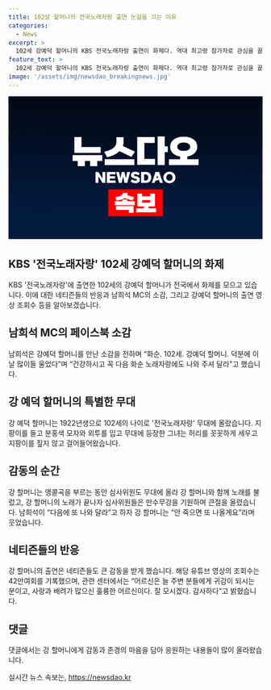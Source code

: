 ```yaml
---
title: 102살 할머니의 전국노래자랑 출연 눈길을 끄는 이유
categories:
  - News
excerpt: >
  102세 강예덕 할머니의 KBS 전국노래자랑 출연이 화제다. 역대 최고령 참가자로 관심을 끌며, 무대에 서면서 관객들을 감동시켰고, 네티즌들의 큰 관심과 사랑을 받았다. 남희석 MC의 소감과 함께 강 할머니의 활약이 담긴 유튜브 영상은 조회수 42만을 기록했다. 또한, 할머니를 모시는 도곡부모돌봄복지센터와 네티즌들의 격려 댓글로 노래하는 강 할머니의 인상적인 모습에 대한 반응이 이어졌다. 
feature_text: >
  102세 강예덕 할머니의 KBS 전국노래자랑 출연이 화제다. 역대 최고령 참가자로 관심을 끌며, 무대에 서면서 관객들을 감동시켰고, 네티즌들의 큰 관심과 사랑을 받았다. 남희석 MC의 소감과 함께 강 할머니의 활약이 담긴 유튜브 영상은 조회수 42만을 기록했다. 또한, 할머니를 모시는 도곡부모돌봄복지센터와 네티즌들의 격려 댓글로 노래하는 강 할머니의 인상적인 모습에 대한 반응이 이어졌다. 
image: '/assets/img/newsdao_breakingnews.jpg'
---
```


<p><img src="/assets/img/newsdao_breakingnews.jpg" alt="pcversion 속보" /></p>

<h2 data-ke-size="size26">KBS '전국노래자랑' 102세 강예덕 할머니의 화제</h2>

<p data-ke-size="size16">KBS '전국노래자랑'에 출연한 102세의 강예덕 할머니가 전국에서 화제를 모으고 있습니다. 이에 대한 네티즌들의 반응과 남희석 MC의 소감, 그리고 강예덕 할머니의 출연 영상 조회수 등을 알아보겠습니다.</p>

<h2 data-ke-size="size24">남희석 MC의 페이스북 소감</h2>

<p data-ke-size="size16">남희석은 강예덕 할머니를 만난 소감을 전하며 “화순. 102세. 강예덕 할머니. 덕분에 이날 많이들 울었다”며 “건강하시고 꼭 다음 화순 노래자랑에도 나와 주셔 달라”고 했습니다.</p>

<h2 data-ke-size="size24">강 예덕 할머니의 특별한 무대</h2>

<p data-ke-size="size16">강 예덕 할머니는 1922년생으로 102세의 나이로 '전국노래자랑' 무대에 올랐습니다. 지팡이를 들고 분홍색 모자와 외투를 입고 무대에 등장한 그녀는 허리를 꼿꼿하게 세우고 지팡이를 짚지 않고 걸어들어왔습니다.</p>

<h2 data-ke-size="size24">감동의 순간</h2>

<p data-ke-size="size16">강 할머니는 앵콜곡을 부르는 동안 심사위원도 무대에 올라 강 할머니와 함께 노래를 불렀고, 강 할머니의 노래가 끝나자 심사위원들은 만수무강을 기원하며 큰절을 올렸습니다. 남희석이 “다음에 또 나와 달라”고 하자 강 할머니는 “안 죽으면 또 나올게요”라며 웃었습니다.</p>

<h2 data-ke-size="size24">네티즌들의 반응</h2>

<p data-ke-size="size16">강 할머니의 출연은 네티즌들도 큰 감동을 받게 했습니다. 해당 유튜브 영상의 조회수는 42만여회를 기록했으며, 관련 센터에서는 “어르신은 늘 주변 분들에게 귀감이 되시는 분이고, 사랑과 배려가 많으신 훌륭한 어르신이다. 잘 모시겠다. 감사하다”고 밝혔습니다.</p>

<h2 data-ke-size="size24">댓글</h2>

<p data-ke-size="size16">댓글에서는 강 할머니에게 감동과 존경의 마음을 담아 응원하는 내용들이 많이 올라왔습니다.</p>
실시간 뉴스 속보는, <a href="https://newsdao.kr" rel="dofollow">https://newsdao.kr</a>


